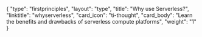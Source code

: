 {
    "type": "firstprinciples",
    "layout": "type",
    "title": "Why use Serverless?",
    "linktitle": "whyserverless", 
    "card_icon": "ti-thought",
    "card_body": "Learn the benefits and drawbacks of serverless compute platforms",
    "weight": "1"
}